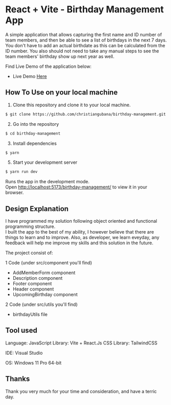 # React + Vite - Birthday Management App

A simple application that allows capturing the first name and ID number of team members, and then be able to see a list of birthdays in the next 7 days. You don't have to add an actual birthdate as this can be calculated from the ID number. You also should not need to take any manual steps to see the team members' birthday show up next year as well.

Find Live Demo of the application below:

- Live Demo [Here](https://christiangubana.github.io/birthday-management/)

## How To Use on your local machine

1. Clone this repository and clone it to your local machine.

```bash
$ git clone https://github.com/christiangubana/birthday-management.git
```

2. Go into the repository

```bash
$ cd birthday-management
```

3. Install dependencies

```bash
$ yarn
```

5. Start your development server

```bash
$ yarn run dev
```

Runs the app in the development mode.\
Open [http://localhost:5173/birthday-management/](http://localhost:5173/birthday-management/) to view it in your browser.

## Design Explanation

I have programmed my solution following object oriented and functional programming structure. <br/>
I built the app to the best of my ability, I however believe that there are things to learn and to improve.
Also, as developer, we learn eveyday, any feedback will help me improve my skills and this solution in the future.

The project consist of:

1 Code (under src/component you'll find)

- AddMemberForm component
- Description component
- Footer component
- Header component
- UpcomingBirthday component

2 Code (under src/utils you'll find)

- birthdayUtils file

## Tool used

Language: JavaScript
Library: Vite + React.Js
CSS Library: TailwindCSS

IDE: Visual Studio

OS: Windows 11 Pro 64-bit

## Thanks

Thank you very much for your time and consideration, and have a terric day.
